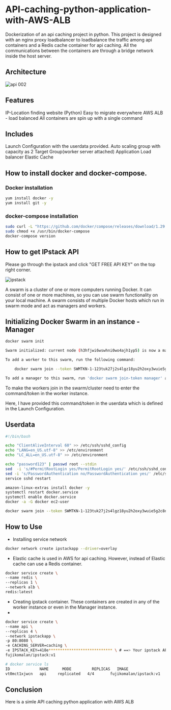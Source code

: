 # API-caching-python-application-with-AWS-ALB

Dockerization of an api caching project in python. This project is designed with an nginx proxy loadbalancer to loadbalance the traffic among api containers and a Redis cache container for api caching. All the communications between the containers are through a bridge network inside the host server.

## Architecture

![api 002](https://user-images.githubusercontent.com/91469974/145708526-db34dd94-53b0-488e-9c87-3bc548670095.png)


## Features
IP-Location finding website (Python)
Easy to migrate everywhere
AWS ALB - load balanced
All containers are spin up with a single command

## Includes
Launch Configuration with the userdata provided.
Auto scaling group with capacity as 2
Target Group(worker server attached)
Application Load balancer
Elastic Cache

## How to install docker and docker-compose.

### Docker installation

```sh
yum install docker -y
yum install git -y
```

### docker-compose installation

```sh
sudo curl -L "https://github.com/docker/compose/releases/download/1.29.2/docker-compose-$(uname -s)-$(uname -m)" -o /usr/bin/docker-compose
sudo chmod +x /usr/bin/docker-compose
docker-compose version 
```

## How to get IPstack API
Please go through the ipstack and click "GET FREE API KEY" on the top right corner.

![ipstack](https://user-images.githubusercontent.com/91469974/145708769-2c7561df-2fb3-48f8-a84d-c8b81c84af90.png)

A swarm is a cluster of one or more computers running Docker. It can consist of one or more machines, so you can use swarm functionality on your local machine. A swarm consists of multiple Docker hosts which run in swarm mode and act as managers and workers.

## Initializing Docker Swarm in an instance - Manager

```sh
docker swarm init
```

```sh
Swarm initialized: current node (h3hfjwi6wswhni0wo4ajh1yp5) is now a manager.

To add a worker to this swarm, run the following command:

    docker swarm join --token SWMTKN-1-123tuk27j2s4lgz18yu2h2oxy3wuie5g2c8n7ftfv3309581bl-1d4my4irhqq3omqqvbya2q5qb 172.31.36.35:2377

To add a manager to this swarm, run 'docker swarm join-token manager' and follow the instructions.
```

To make the workers join in the swarm/cluster need to enter the command/token in the worker instance.

Here, I have provided this command/token in the userdata which is defined in the Launch Configuration.

## Userdata

```sh
#!/bin/bash

echo "ClientAliveInterval 60" >> /etc/ssh/sshd_config
echo "LANG=en_US.utf-8" >> /etc/environment
echo "LC_ALL=en_US.utf-8" >> /etc/environment

echo "password123" | passwd root --stdin
sed  -i 's/#PermitRootLogin yes/PermitRootLogin yes/' /etc/ssh/sshd_config
sed -i 's/PasswordAuthentication no/PasswordAuthentication yes/' /etc/ssh/sshd_config
service sshd restart

amazon-linux-extras install docker -y
systemctl restart docker.service
systemctl enable docker.service
docker -a -G docker ec2-user

docker swarm join --token SWMTKN-1-123tuk27j2s4lgz18yu2h2oxy3wuie5g2c8n7ftfv3309581bl-1d4my4irhqq3omqqvbya2q5qb 172.31.36.35:2377
```

## How to Use

- Installing service network

```sh
docker network create ipstackapp --driver=overlay
```

- Elastic cache is used in AWS for api caching. However, instead of Elastic cache can use a Redis container.

```sh
docker service create \
--name redis \
--replicas 1 \
--network alb \
redis:latest
```

- Creating ipstack container. These containers are created in any of the worker instance or even in the Manager instance.
- 
```sh
docker service create \
--name api \
--replicas 4 \
--network ipstackapp \
-p 80:8080 \
-e CACHING_SERVER=caching \
-e IPSTACK_KEY=418e**************************** \ # ==> Your ipstack API KEY
fujikomalan/ipstack:v1
```

```sh
# docker service ls
ID             NAME      MODE         REPLICAS   IMAGE                    PORTS
vt0mct1xjwcn   api     replicated   4/4       fujikomalan/ipstack:v1   *:80->8080/tcp

```

## Conclusion
Here is a simle API caching python application with AWS ALB
